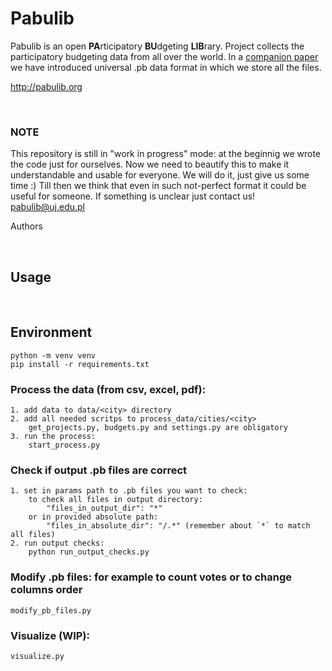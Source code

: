 # Pabulib

Pabulib is an open <b>PA</b>rticipatory <b>BU</b>dgeting <b>LIB</b>rary. Project collects the participatory budgeting data from all over the world. In a [companion paper](http://pabulib.org/format) we have introduced universal .pb data format in which we store all the files.

http://pabulib.org

<br>

### <b>NOTE</b>
This repository is still in "work in progress" mode: at the beginnig we wrote the code just for ourselves. Now we need to beautify this to make it understandable and usable for everyone. We will do it, just give us some time :) Till then we think that even in such not-perfect format it could be useful for someone. If something is unclear just contact us! <pabulib@uj.edu.pl>

Authors

<br>


## Usage
<br>

## Environment
```
python -m venv venv
pip install -r requirements.txt
```

### Process the data (from csv, excel, pdf):
```
1. add data to data/<city> directory
2. add all needed scritps to process_data/cities/<city>
    get_projects.py, budgets.py and settings.py are obligatory
3. run the process:
    start_process.py
```

### Check if output .pb files are correct
```
1. set in params path to .pb files you want to check:
    to check all files in output directory:
        "files_in_output_dir": "*"
    or in provided absolute path:
        "files_in_absolute_dir": "/.*" (remember about `*` to match all files)
2. run output checks:
    python run_output_checks.py
```

### Modify .pb files: for example to count votes or to change columns order
```
modify_pb_files.py
```

### Visualize (WIP):
```
visualize.py
```